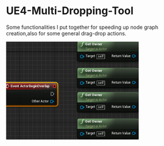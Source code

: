 # UE4-Multi-Dropping-Tool
Some functionalities I put together for speeding up node graph creation,also for some general drag-drop actions.  

![1](Demo/bp.gif)
